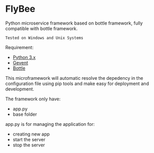 # FlyBee
Python microservice framework based on bottle framework, fully compatible with bottle framework.

```
Tested on Windows and Unix Systems
```

Requirement:
- [Python 3.x](https://python.org)
- [Gevent](http://gevent.org)
- [Bottle](https://bottlepy.org)

This microframework will automatic resolve the depedency in the configuration file using pip tools and make easy for deployment and development.

The framework only have:
- app.py
- base folder

app.py is for managing the application for:
- creating new app
- start the server
- stop the server
